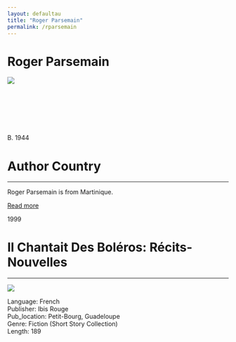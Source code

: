 ```yaml
---
layout: defaultau
title: "Roger Parsemain"
permalink: /rparsemain
---
```

<!-- partial:index.partial.html -->
<div class="content">
    <h1>Roger Parsemain</h1>
    <div class="quote">
        <div><img src="https://www.madinin-art.net/images/roger_parsemain.jpg" class="logo"></div>
    </div>
    <div class="timeline">
        <div style="padding-bottom:100px;"></div>
        <div class="block">
            <div class="date right"><p class="right">B. 1944</p></div>
            <div class="dot"></div>
            <div class="left first">
                <h1>Author Country</h1><hr>
            <p>Roger Parsemain is from Martinique.</p>
                <a href="">Read more</a>
            </div>
        </div>
        <div class="block">
            <div class="date left"><p class="left">1999</p></div>
            <div class="dot"></div>
            <div class="right">
                <h1>Il Chantait Des Boléros: Récits-Nouvelles</h1><hr>
                <p><img src="https://products-images.di-static.com/image/roger-parsemain-il-chantait-des-boleros/9782844500656-475x500-1.webp"></p>
                <p>
                Language: French<br/>
                Publisher: Ibis Rouge<br/>
                Pub_location: Petit-Bourg, Guadeloupe<br/>
                Genre: Fiction (Short Story Collection)<br/>
                Length: 189 <br/>                   </p>
            </div>
        </div>